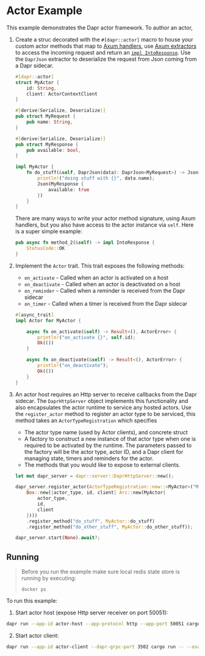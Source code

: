 # Actor Example

This example demonstrates the Dapr actor framework.  To author an actor,

1. Create a struc decorated with the `#[dapr::actor]` macro to house your custom actor methods that map to [Axum handlers](https://docs.rs/axum/latest/axum/handler/index.html), use [Axum extractors](https://docs.rs/axum/latest/axum/extract/index.html) to access the incoming request and return an [`impl IntoResponse`](https://docs.rs/axum/latest/axum/response/trait.IntoResponse.html).
Use the `DaprJson` extractor to deserialize the request from Json coming from a Dapr sidecar.
    ```rust
    #[dapr::actor]
    struct MyActor {
        id: String,
        client: ActorContextClient
    }

    #[derive(Serialize, Deserialize)]
    pub struct MyRequest {
        pub name: String,
    }

    #[derive(Serialize, Deserialize)]
    pub struct MyResponse {
        pub available: bool,
    }

    impl MyActor {
        fn do_stuff(&self, DaprJson(data): DaprJson<MyRequest>) -> Json<MyResponse> {
            println!("doing stuff with {}", data.name);
            Json(MyResponse {
                available: true
            })
        }
    }
    ```

    There are many ways to write your actor method signature, using Axum handlers, but you also have access to the actor instance via `self`.  Here is a super simple example:
    ```rust
    pub async fn method_2(&self) -> impl IntoResponse {
        StatusCode::OK
    }
    ```
1. Implement the `Actor` trait.  This trait exposes the following methods:
    - `on_activate` - Called when an actor is activated on a host
    - `on_deactivate` - Called when an actor is deactivated on a host
    - `on_reminder` - Called when a reminder is received from the Dapr sidecar
    - `on_timer` - Called when a timer is received from the Dapr sidecar


    ```rust
    #[async_trait]
    impl Actor for MyActor {

        async fn on_activate(&self) -> Result<(), ActorError> {
            println!("on_activate {}", self.id);
            Ok(())
        }

        async fn on_deactivate(&self) -> Result<(), ActorError> {
            println!("on_deactivate");
            Ok(())
        }
    }
    ```

1. An actor host requires an Http server to receive callbacks from the Dapr sidecar.  The `DaprHttpServer` object implements this functionality and also encapsulates the actor runtime to service any hosted actors.  Use the `register_actor` method to register an actor type to be serviced, this method takes an `ActorTypeRegistration` which specifies
    - The actor type name (used by Actor clients), and concrete struct
    - A factory to construct a new instance of that actor type when one is required to be activated by the runtime.  The parameters passed to the factory will be the actor type, actor ID, and a Dapr client for managing state, timers and reminders for the actor.
    - The methods that you would like to expose to external clients.

    ```rust
    let mut dapr_server = dapr::server::DaprHttpServer::new();

    dapr_server.register_actor(ActorTypeRegistration::new::<MyActor>("MyActor",
        Box::new(|actor_type, id, client| Arc::new(MyActor{
            actor_type,
            id,
            client
        })))
        .register_method("do_stuff", MyActor::do_stuff)
        .register_method("do_other_stuff", MyActor::do_other_stuff));

    dapr_server.start(None).await?;
    ```


## Running

> Before you run the example make sure local redis state store is running by executing:
> ```
> docker ps
> ```

To run this example:

1. Start actor host (expose Http server receiver on port 50051):
```bash
dapr run --app-id actor-host --app-protocol http --app-port 50051 cargo run -- --example actor-server
```

2. Start actor client:
```bash
dapr run --app-id actor-client --dapr-grpc-port 3502 cargo run -- --example actor-client
```
